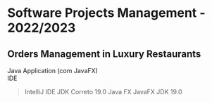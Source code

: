 # Software Projects Management - 2022/2023

## Orders Management in Luxury Restaurants
Java Application (com JavaFX)\
IDE
  > IntelliJ IDE
JDK
  > Correto 19.0
Java FX
  > JavaFX JDK 19.0
